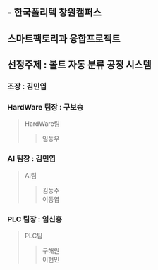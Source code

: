 ## - 한국폴리텍 창원캠퍼스 
## 스마트팩토리과 융합프로젝트

## 선정주제 : 볼트 자동 분류 공정 시스템

### 조장 : 김민엽

### HardWare 팀장 : 구보승
> HardWare팀
>> 임동우     
>> 
### AI 팀장        : 김민엽
> AI팀
>> 김동주     
>> 이동엽    
>> 
### PLC 팀장      : 임신홍
> PLC팀
>> 구해원   
>> 이현민       

